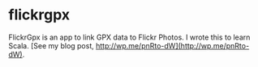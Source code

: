 # flickrgpx #

FlickrGpx is an app to link GPX data to Flickr Photos.  I wrote this to learn Scala.  [See my blog post, http://wp.me/pnRto-dW](http://wp.me/pnRto-dW).
